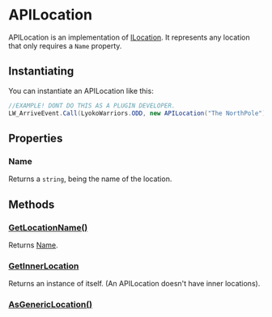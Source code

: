 # APILocation

APILocation is an implementation of [ILocation](abstract/ilocation.md). It represents any location that only requires a `Name` property.

## Instantiating

You can instantiate an APILocation like this:

```csharp
//EXAMPLE! DONT DO THIS AS A PLUGIN DEVELOPER.
LW_ArriveEvent.Call(LyokoWarriors.ODD, new APILocation("The NorthPole"));
```

## Properties

### Name

Returns a `string`, being the name of the location.

## Methods

### [GetLocationName\(\)](abstract/ilocation.md#getlocationname)

Returns [Name](apilocation.md##Name).

### [GetInnerLocation](abstract/ilocation.md#getinnerlocation)

Returns an instance of itself. \(An APILocation doesn't have inner locations\).

### [AsGenericLocation\(\)](abstract/ilocation.md#asgenericlocation)

